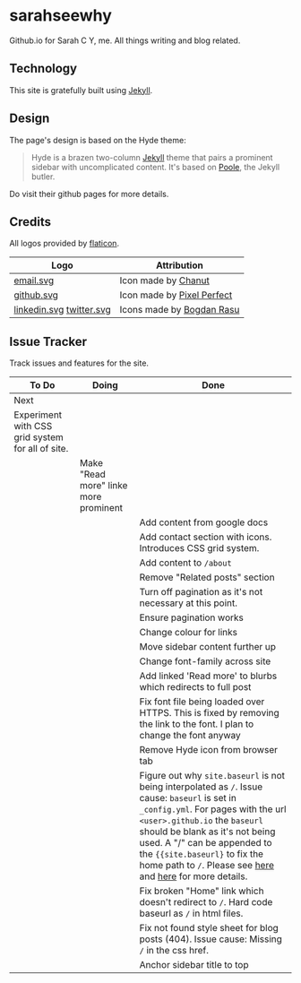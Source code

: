 # sarahseewhy

Github.io for Sarah C Y, me. All things writing and blog related.

## Technology 
This site is gratefully built using [Jekyll](https://jekyllrb.com/docs/github-pages/). 

## Design
The page's design is based on the Hyde theme:

> Hyde is a brazen two-column [Jekyll](http://jekyllrb.com) theme that pairs a prominent sidebar with uncomplicated content. It's based on [Poole](http://getpoole.com), the Jekyll butler.

Do visit their github pages for more details.

## Credits

All logos provided by [flaticon](www.flaticon.com).

| Logo | Attribution |
|------|-------------|
| [email.svg](https://github.com/sarahseewhy/sarahseewhy.github.io/blob/master/public/logos/svg/email.svg) | Icon made by [Chanut](https://www.flaticon.com/authors/chanut)  |
| [github.svg](https://github.com/sarahseewhy/sarahseewhy.github.io/blob/master/public/logos/svg/github.svg) | Icon made by [Pixel Perfect](https://www.flaticon.com/authors/pixel-perfect) |
| [linkedin.svg](https://github.com/sarahseewhy/sarahseewhy.github.io/blob/master/public/logos/svg/linkedin.svg) [twitter.svg](https://github.com/sarahseewhy/sarahseewhy.github.io/blob/master/public/logos/svg/twitter.svg) | Icons made by [Bogdan Rasu](https://www.flaticon.com/authors/bogdan-rosu) |

## Issue Tracker

Track issues and features for the site.

| To Do | Doing | Done|
|-------|-------|-----|
| Next | | |
| Experiment with CSS grid system for all of site. | | |
|  | Make "Read more" linke more prominent | |
|  | | Add content from google docs |
|  | | Add contact section with icons. Introduces CSS grid system. |
|  | | Add content to `/about` |
|  | | Remove "Related posts" section |
|  | | Turn off pagination as it's not necessary at this point. |
|  | | Ensure pagination works |
|  | | Change colour for links |
|  | | Move sidebar content further up |
|  | | Change font-family across site |
|  | | Add linked 'Read more' to blurbs which redirects to full post |
|  | | Fix font file being loaded over HTTPS. This is fixed by removing the link to the font. I plan to change the font anyway |
|  | | Remove Hyde icon from browser tab |
|  | | Figure out why `site.baseurl` is not being interpolated as `/`. Issue cause: `baseurl` is set in `_config.yml`. For pages with the url `<user>.github.io` the `baseurl` should be blank as it's not being used. A "/" can be appended to the `{{site.baseurl}` to fix the home path to `/`. Please see [here](https://byparker.com/blog/2014/clearing-up-confusion-around-baseurl/) and [here](https://software-carpentry.org/blog/2016/09/we-still-cant-have-nice-things.html) for more details. |
|  | | Fix broken "Home" link which doesn't redirect to `/`. Hard code baseurl as `/` in html files. |
|  | | Fix not found style sheet for blog posts (404). Issue cause: Missing `/` in the css href. |
|  | | Anchor sidebar title to top |





